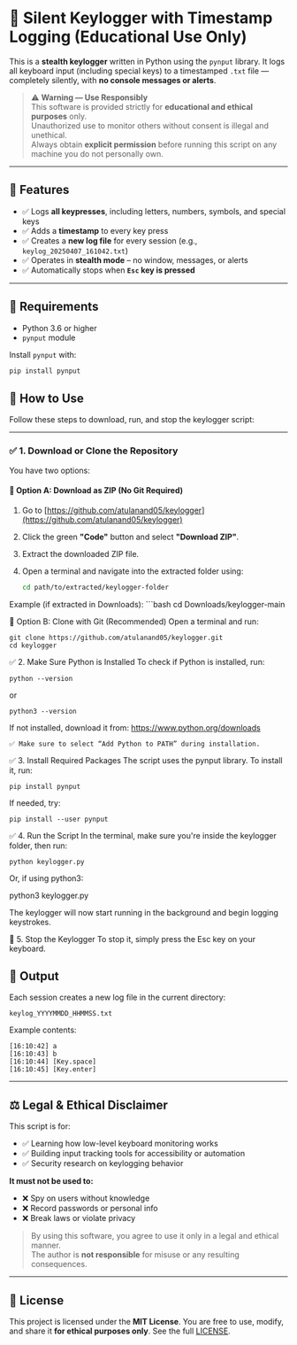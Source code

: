 # 🔐 Silent Keylogger with Timestamp Logging (Educational Use Only)

This is a **stealth keylogger** written in Python using the `pynput` library. It logs all keyboard input (including special keys) to a timestamped `.txt` file — completely silently, with **no console messages or alerts**.

> ⚠️ **Warning — Use Responsibly**  
> This software is provided strictly for **educational and ethical purposes** only.  
> Unauthorized use to monitor others without consent is illegal and unethical.  
> Always obtain **explicit permission** before running this script on any machine you do not personally own.

---

## 🧩 Features

- ✅ Logs **all keypresses**, including letters, numbers, symbols, and special keys  
- ✅ Adds a **timestamp** to every key press  
- ✅ Creates a **new log file** for every session (e.g., `keylog_20250407_161042.txt`)  
- ✅ Operates in **stealth mode** – no window, messages, or alerts  
- ✅ Automatically stops when **`Esc` key is pressed**  

---

## 🔧 Requirements

- Python 3.6 or higher  
- `pynput` module  

Install `pynput` with:

```bash
pip install pynput
```
## 🚀 How to Use

Follow these steps to download, run, and stop the keylogger script:

---

### ✅ 1. Download or Clone the Repository

You have two options:

#### 🔹 Option A: Download as ZIP (No Git Required)

1. Go to [https://github.com/atulanand05/keylogger](https://github.com/atulanand05/keylogger)
2. Click the green **"Code"** button and select **"Download ZIP"**.
3. Extract the downloaded ZIP file.
4. Open a terminal and navigate into the extracted folder using:

   ```bash
   cd path/to/extracted/keylogger-folder
Example (if extracted in Downloads):
    ```bash
    cd Downloads/keylogger-main

🔹 Option B: Clone with Git (Recommended)
Open a terminal and run:

    git clone https://github.com/atulanand05/keylogger.git
    cd keylogger

✅ 2. Make Sure Python is Installed
To check if Python is installed, run:

    python --version

or

    python3 --version

If not installed, download it from: https://www.python.org/downloads

    ✅ Make sure to select “Add Python to PATH” during installation.

✅ 3. Install Required Packages
The script uses the pynput library. To install it, run:

    pip install pynput

If needed, try:

    pip install --user pynput

✅ 4. Run the Script
In the terminal, make sure you're inside the keylogger folder, then run:

    python keylogger.py
Or, if using python3:

python3 keylogger.py

The keylogger will now start running in the background and begin logging keystrokes.

🛑 5. Stop the Keylogger
To stop it, simply press the Esc key on your keyboard.

## 📁 Output

Each session creates a new log file in the current directory:

```
keylog_YYYYMMDD_HHMMSS.txt
```

Example contents:

```
[16:10:42] a
[16:10:43] b
[16:10:44] [Key.space]
[16:10:45] [Key.enter]
```

---

## ⚖️ Legal & Ethical Disclaimer

This script is for:

- ✅ Learning how low-level keyboard monitoring works  
- ✅ Building input tracking tools for accessibility or automation  
- ✅ Security research on keylogging behavior  

**It must not be used to:**

- ❌ Spy on users without knowledge  
- ❌ Record passwords or personal info  
- ❌ Break laws or violate privacy  

> By using this software, you agree to use it only in a legal and ethical manner.  
> The author is **not responsible** for misuse or any resulting consequences.

---

## 🪪 License

This project is licensed under the **MIT License**. You are free to use, modify, and share it **for ethical purposes only**.
See the full [LICENSE](LICENSE).